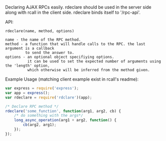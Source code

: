 Declaring AJAX RPCs easily. 
rdeclare should be used in the server side along with rcall in the client side. 
rdeclare binds itself to '/rpc-api'.

API:
```
rdeclare(name, method, options)

name - the name of the RPC method.
method - a function that will handle calls to the RPC. the last argument is a callback
         to send the answer to.
options - an optional object specifiying options. 
          it can be used to set the expected number of arguments using the 'length' option, 
          which otherwise will be inferred from the method given.

```


Example Usage (matching client example exist in rcall's readme):
```js
var express = require('express');
var app = express();
var rdeclare = require('rdclare')(app);

/* Declare RPC method */
rdeclare('some_function', function(arg1, arg2, cb) {
    /* do something with the args*/
    long_async_operation(arg1 + arg2, function() {
        cb(arg2, arg1);
    });
});    
```
